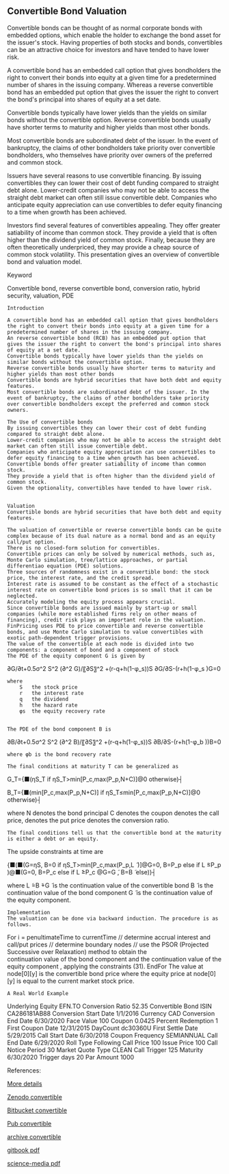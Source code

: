 ## Convertible Bond Valuation
  
Convertible bonds can be thought of as normal corporate bonds with embedded options, which enable the holder to exchange the bond asset for the issuer's stock. Having properties of both stocks and bonds, convertibles can be an attractive choice for investors and have tended to have lower risk. 



A convertible bond has an embedded call option that gives bondholders the right to convert their bonds into equity at a given time for a predetermined number of shares in the issuing company. Whereas a reverse convertible bond has an embedded put option that gives the issuer the right to convert the bond's principal into shares of equity at a set date. 


Convertible bonds typically have lower yields than the yields on similar bonds without the convertible option. Reverse convertible bonds usually have shorter terms to maturity and higher yields than most other bonds.

Most convertible bonds are subordinated debt of the issuer. In the event of bankruptcy, the claims of other bondholders take priority over convertible bondholders, who themselves have priority over owners of the preferred and common stock.


Issuers have several reasons to use convertible financing. By issuing convertibles they can lower their cost of debt funding compared to straight debt alone. Lower-credit companies who may not be able to access the straight debt market can often still issue convertible debt. Companies who anticipate equity appreciation can use convertibles to defer equity financing to a time when growth has been achieved.
	
Investors find several features of convertibles appealing. They offer greater satiability of income than common stock. They provide a yield that is often higher than the dividend yield of common stock. Finally, because they are often theoretically underpriced, they may provide a cheap source of common stock volatility. This presentation gives an overview of convertible bond and valuation model.


Keyword

Convertible bond, reverse convertible bond, conversion ratio, hybrid security, valuation, PDE



	Introduction

	A convertible bond has an embedded call option that gives bondholders the right to convert their bonds into equity at a given time for a predetermined number of shares in the issuing company.
	An reverse convertible bond (RCB) has an embedded put option that gives the issuer the right to convert the bond's principal into shares of equity at a set date.
	Convertible bonds typically have lower yields than the yields on similar bonds without the convertible option.
	Reverse convertible bonds usually have shorter terms to maturity and higher yields than most other bonds
	Convertible bonds are hybrid securities that have both debt and equity features.
	Most convertible bonds are subordinated debt of the issuer. In the event of bankruptcy, the claims of other bondholders take priority over convertible bondholders except the preferred and common stock owners.

	The Use of convertible bonds
	By issuing convertibles they can lower their cost of debt funding compared to straight debt alone.
	Lower-credit companies who may not be able to access the straight debt market can often still issue convertible debt.
	Companies who anticipate equity appreciation can use convertibles to defer equity financing to a time when growth has been achieved.
	Convertible bonds offer greater satiability of income than common stock. 
	They provide a yield that is often higher than the dividend yield of common stock.
	Given the optionality, convertibles have tended to have lower risk.


	Valuation
	Convertible bonds are hybrid securities that have both debt and equity features.

	The valuation of convertible or reverse convertible bonds can be quite complex because of its dual nature as a normal bond and as an equity call/put option.
	There is no closed-form solution for convertibles.
	Convertible prices can only be solved by numerical methods, such as, Monte Carlo simulation, tree/lattice approaches, or partial differentiao equation (PDE) solutions.
	Three sources of randomness exist in a convertible bond: the stock price, the interest rate, and the credit spread.
	Interest rate is assumed to be constant as the effect of a stochastic interest rate on convertible bond prices is so small that it can be neglected.
	Accurately modeling the equity process appears crucial.
	Since convertible bonds are issued mainly by start-up or small companies (while more established firms rely on other means of financing), credit risk plays an important role in the valuation.
	FinPricing uses PDE to price convertible and reverse convertible bonds, and use Monte Carlo simulation to value convertibles with exotic path-dependent trigger provisions.
	The value of the convertible at each node is divided into two components: a component of bond and a component of stock
	The PDE of the equity component G is given by


∂G/∂t+0.5σ^2 S^2  (∂^2 G)/〖∂S〗^2 +(r-q+h(1-φ_s))S ∂G/∂S-(r+h(1-φ_s )G=0

	where
		S	the stock price
		r	the interest rate
		q	the dividend
		h	the hazard rate
		φs	the equity recovery rate
	

	The PDE of the bond component B is

∂B/∂t+0.5σ^2 S^2  (∂^2 B)/〖∂S〗^2 +(r-q+h(1-φ_s))S ∂B/∂S-(r+h(1-φ_b ))B=0

	where φb is the bond recovery rate

	The final conditions at maturity T can be generalized as

G_T={■(ηS_T            if ηS_T>min[P_c,max(P_p,N+C)]@0                                                          otherwise)┤

B_T={■(min[P_c,max(P_p,N+C)]          if ηS_T≤min[P_c,max(P_p,N+C)]@0                                                                                                   otherwise)┤

where 
N denotes the bond principal
C denotes the coupon 
  denotes the call price, 
  denotes the put price
  denotes the conversion ratio. 

	The final conditions tell us that the convertible bond at the maturity is either a debt or an equity.


The upside constraints at time   are


{■(■(G=ηS,   B=0        if  ηS_T>min[P_c,max(P_p,L ̃ )]@G=0,   B=P_p                                     else if    L ̃≤P_p )@■(G=0,   B=P_c                                      else if    L ̃≥P_c  @G=G ̃,   B=B ̃                                                          else))┤

where 
L ̃=B ̃+G ̃ is the continuation value of the convertible bond 
B ̃ is the continuation value of the bond component
G ̃ is the continuation value of the equity component.


	Implementation
	The valuation can be done via backward induction. The procedure is as follows.
For i = penultimateTime to currentTime
	// determine accrual interest and call/put prices
	// determine boundary nodes
// use the PSOR (Projected Successive over Relaxation) method to obtain the    
continuation value of the bond component   and the continuation value of the equity  component  , applying the constraints (31). 
EndFor
	The value at node[0][y] is the convertible bond price where the equity price at node[0][y] is equal to the current market stock price.


	A Real World Example

Underlying Equity	EFN.TO	Conversion Ratio	52.35
Convertible Bond ISIN	CA286181AB88	Conversion Start Date	1/1/2016
Currency	CAD	Conversion End Date	6/30/2020
Face Value	100	Coupon	0.0425
Percent Redemption	1	First Coupon Date	12/31/2015
DayCount	dc30360U	First Settle Date	5/29/2015
Call Start Date	6/30/2018	Coupon Frequency	SEMIANNUAL
Call End Date	6/29/2020	Roll Type	Following
Call Price	100	Issue Price	100
Call Notice Period	30	Market Quote Type	CLEAN
Call Trigger	125	Maturity	6/30/2020
Trigger days	20	Par Amount	1000


References:
  
[More details](./EqConvertible-4.pdf)

[Zenodo convertible](https://zenodo.org/record/3945092/files/EqConvertible-4.pdf)
  
[Bitbucket convertible](https://bitbucket.org/cmrm11/eqconvertible/downloads/EqConvertible-4.pdf)
  
[Pub convertible](https://david.pubpub.org/pub/p5wrxj58/release/1)

[archive convertible](https://ia803402.us.archive.org/6/items/eq-convertible-4/EqConvertible-archive.pdf)

[gitbook pdf](https://captim.gitbook.io/eqconvertible/)

[science-media pdf](https://science-media.org/userfiles/1020/presentations/1020_presentation_497.pdf)
